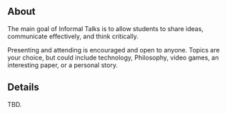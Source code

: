 ## About

The main goal of Informal Talks is to allow students to share ideas, communicate effectively, and think critically. 

Presenting and attending is encouraged and open to anyone. Topics are your choice, but could include technology, Philosophy, video games, an interesting paper, or a personal story.

## Details

TBD.